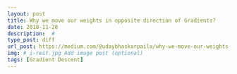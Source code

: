 ```yaml
---
layout: post
title: Why we move our weights in opposite direction of Gradients?
date: 2018-11-28
description:  #
type_post: diff 
url_post: https://medium.com/@udaybhaskarpaila/why-we-move-our-weights-in-opposite-direction-of-gradients-565679ff9320
img: # i-rest.jpg Add image post (optional)
tags: [Gradient Descent]
---
```

